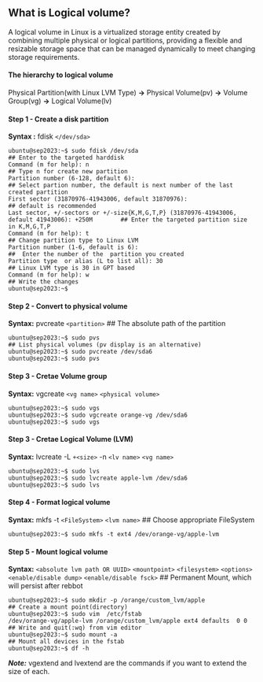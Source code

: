## What is Logical volume?
A logical volume in Linux is a virtualized storage entity created by combining multiple physical or logical partitions, providing a flexible and resizable storage space that can be managed dynamically to meet changing storage requirements.

#### The hierarchy to logical volume
Physical Partition(with Linux LVM Type) **->** Physical Volume(pv) **->** Volume Group(vg) **->** Logical Volume(lv)

#### Step 1 - Create a disk partition
**Syntax :** fdisk `</dev/sda>`
```
ubuntu@sep2023:~$ sudo fdisk /dev/sda                                                             ## Enter to the targeted harddisk
Command (m for help): n                                                                           ## Type n for create new partition
Partition number (6-128, default 6):                                                              ## Select partion number, the default is next number of the last created partition
First sector (31870976-41943006, default 31870976):                                               ## default is recommended
Last sector, +/-sectors or +/-size{K,M,G,T,P} (31870976-41943006, default 41943006): +250M        ## Enter the targeted partition size in K,M,G,T,P
Command (m for help): t                                                                           ## Change partition type to Linux LVM
Partition number (1-6, default is 6):                                                             ##  Enter the number of the  partition you created
Partition type  or alias (L to list all): 30                                                      ## Linux LVM type is 30 in GPT based
Command (m for help): w                                                                           ## Write the changes
ubuntu@sep2023:~$
```
#### Step 2 - Convert to physical volume
**Syntax:**  pvcreate `<partition>`                                                               ## The absolute path of the partition
```
ubuntu@sep2023:~$ sudo pvs                                                                        ## List physical volumes (pv display is an alternative)
ubuntu@sep2023:~$ sudo pvcreate /dev/sda6
ubuntu@sep2023:~$ sudo pvs
```
#### Step 3 - Cretae Volume group
**Syntax:**  vgcreate `<vg name>` `<physical volume>`
```
ubuntu@sep2023:~$ sudo vgs
ubuntu@sep2023:~$ sudo vgcreate orange-vg /dev/sda6
ubuntu@sep2023:~$ sudo vgs
```
#### Step 3 - Cretae Logical Volume (LVM)
**Syntax:**  lvcreate -L `+<size>` -n `<lv name>` `<vg name>`
```
ubuntu@sep2023:~$ sudo lvs
ubuntu@sep2023:~$ sudo lvcreate apple-lvm /dev/sda6
ubuntu@sep2023:~$ sudo lvs
```
#### Step 4 - Format logical volume
**Syntax:** mkfs -t `<FileSystem>` `<lvm name>`                                                 ## Choose appropriate FileSystem
```
ubuntu@sep2023:~$ sudo mkfs -t ext4 /dev/orange-vg/apple-lvm
```
#### Step 5 - Mount logical volume
**Syntax:** `<absolute lvm path OR UUID>`  `<mountpoint>`  `<filesystem>` `<options>` `<enable/disable dump>` `<enable/disable fsck>` ## Permanent Mount, which will persist after rebbot
```
ubuntu@sep2023:~$ sudo mkdir -p /orange/custom_lvm/apple                                         ## Create a mount point(directory)
ubuntu@sep2023:~$ sudo vim  /etc/fstab
/dev/orange-vg/apple-lvm /orange/custom_lvm/apple ext4 defaults  0 0                             ## Write and quit(:wq) from vim editor
ubuntu@sep2023:~$ sudo mount -a                                                                  ## Mount all devices in the fstab
ubuntu@sep2023:~$ df -h
```

**_Note:_** vgextend and lvextend are the commands if you want to extend the size of each.
